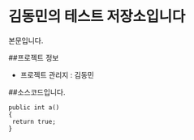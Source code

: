 ﻿# 김동민의 테스트 저장소입니다
본문입니다.

##프로젝트 정보
- 프로젝트 관리지 : 김동민


##소스코드입니다.

```
public int a()
{
 return true;
}
```